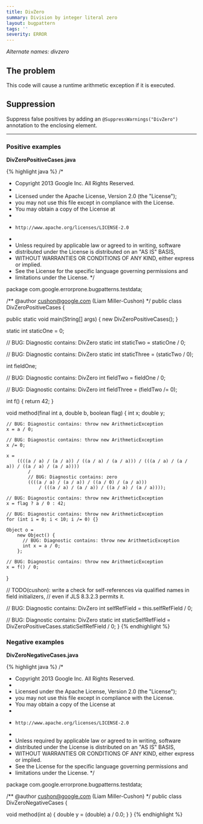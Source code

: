 ```yaml
---
title: DivZero
summary: Division by integer literal zero
layout: bugpattern
tags: ''
severity: ERROR
---
```


<!--
*** AUTO-GENERATED, DO NOT MODIFY ***
To make changes, edit the @BugPattern annotation or the explanation in docs/bugpattern.
-->

_Alternate names: divzero_

## The problem
This code will cause a runtime arithmetic exception if it is executed.

## Suppression
Suppress false positives by adding an `@SuppressWarnings("DivZero")` annotation to the enclosing element.

----------

### Positive examples
__DivZeroPositiveCases.java__

{% highlight java %}
/*
 * Copyright 2013 Google Inc. All Rights Reserved.
 *
 * Licensed under the Apache License, Version 2.0 (the "License");
 * you may not use this file except in compliance with the License.
 * You may obtain a copy of the License at
 *
 *     http://www.apache.org/licenses/LICENSE-2.0
 *
 * Unless required by applicable law or agreed to in writing, software
 * distributed under the License is distributed on an "AS IS" BASIS,
 * WITHOUT WARRANTIES OR CONDITIONS OF ANY KIND, either express or implied.
 * See the License for the specific language governing permissions and
 * limitations under the License.
 */

package com.google.errorprone.bugpatterns.testdata;

/** @author cushon@google.com (Liam Miller-Cushon) */
public class DivZeroPositiveCases {

  public static void main(String[] args) {
    new DivZeroPositiveCases();
  }

  static int staticOne = 0;

  // BUG: Diagnostic contains: DivZero
  static int staticTwo = staticOne / 0;

  // BUG: Diagnostic contains: DivZero
  static int staticThree = (staticTwo / 0);

  int fieldOne;

  // BUG: Diagnostic contains: DivZero
  int fieldTwo = fieldOne / 0;

  // BUG: Diagnostic contains: DivZero
  int fieldThree = (fieldTwo /= 0);

  int f() {
    return 42;
  }

  void method(final int a, double b, boolean flag) {
    int x;
    double y;

    // BUG: Diagnostic contains: throw new ArithmeticException
    x = a / 0;

    // BUG: Diagnostic contains: throw new ArithmeticException
    x /= 0;

    x =
        ((((a / a) / (a / a)) / ((a / a) / (a / a))) / (((a / a) / (a / a)) / ((a / a) / (a / a))))
            /
            // BUG: Diagnostic contains: zero
            ((((a / a) / (a / a)) / ((a / 0) / (a / a)))
                / (((a / a) / (a / a)) / ((a / a) / (a / a))));

    // BUG: Diagnostic contains: throw new ArithmeticException
    x = flag ? a / 0 : 42;

    // BUG: Diagnostic contains: throw new ArithmeticException
    for (int i = 0; i < 10; i /= 0) {}

    Object o =
        new Object() {
          // BUG: Diagnostic contains: throw new ArithmeticException
          int x = a / 0;
        };

    // BUG: Diagnostic contains: throw new ArithmeticException
    x = f() / 0;
  }

  // TODO(cushon): write a check for self-references via qualified names in field initializers,
  // even if JLS 8.3.2.3 permits it.

  // BUG: Diagnostic contains: DivZero
  int selfRefField = this.selfRefField / 0;

  // BUG: Diagnostic contains: DivZero
  static int staticSelfRefField = DivZeroPositiveCases.staticSelfRefField / 0;
}
{% endhighlight %}

### Negative examples
__DivZeroNegativeCases.java__

{% highlight java %}
/*
 * Copyright 2013 Google Inc. All Rights Reserved.
 *
 * Licensed under the Apache License, Version 2.0 (the "License");
 * you may not use this file except in compliance with the License.
 * You may obtain a copy of the License at
 *
 *     http://www.apache.org/licenses/LICENSE-2.0
 *
 * Unless required by applicable law or agreed to in writing, software
 * distributed under the License is distributed on an "AS IS" BASIS,
 * WITHOUT WARRANTIES OR CONDITIONS OF ANY KIND, either express or implied.
 * See the License for the specific language governing permissions and
 * limitations under the License.
 */

package com.google.errorprone.bugpatterns.testdata;

/** @author cushon@google.com (Liam Miller-Cushon) */
public class DivZeroNegativeCases {

  void method(int a) {
    double y = (double) a / 0.0;
  }
}
{% endhighlight %}

